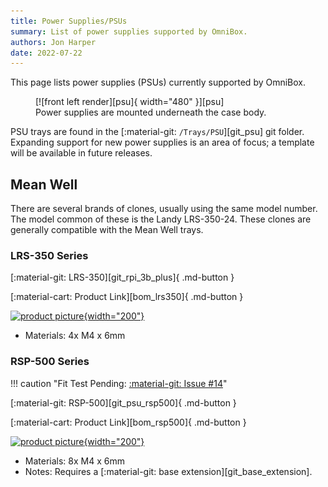 ```yaml
---
title: Power Supplies/PSUs
summary: List of power supplies supported by OmniBox.
authors: Jon Harper
date: 2022-07-22
---
```


This page lists power supplies (PSUs) currently supported by OmniBox.

<figure markdown>
  [![front left render][psu]{ width="480" }][psu]
  <figcaption>Power supplies are mounted underneath the case body.</figcaption>
</figure>

PSU trays are found in the [:material-git: `/Trays/PSU`][git_psu] git folder. Expanding support for new power supplies is an area of focus; a template will be available in future releases.

<!-- Template
[![product picture][img_btt_skr_3]{width="200"}][img_]

[:material-git: Files: ][git_]

[:material-cart: Product Link][bom_]
 -->

## Mean Well

There are several brands of clones, usually using the same model number. The model common of these is the Landy LRS-350-24. These clones are generally compatible with the Mean Well trays.

### LRS-350 Series

[:material-git: LRS-350][git_rpi_3b_plus]{ .md-button }

[:material-cart: Product Link][bom_lrs350]{ .md-button }

[![product picture][img_lrs_350]{width="200"}][img_lrs_350]

- Materials: 4x M4 x 6mm

### RSP-500 Series

!!! caution "Fit Test Pending: [:material-git: Issue #14](https://github.com/jon-harper/OmniBox/issues/14)"

[:material-git: RSP-500][git_psu_rsp500]{ .md-button }

[:material-cart: Product Link][bom_rsp500]{ .md-button }

[![product picture][img_rsp_500]{width="200"}][img_rsp_500]

- Materials: 8x M4 x 6mm
- Notes: Requires a [:material-git: base extension][git_base_extension].

[psu]: ../img/components/psu.png
[img_lrs_350]: ../img/parts/mw_lrs_350_24.jpg
[img_rsp_500]: ../img/parts/mw_rsp_500_24.jpg